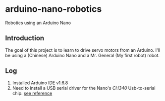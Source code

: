 # arduino-nano-robotics
Robotics using an Arduino Nano

## Introduction
The goal of this project is to learn to drive servo motors from an Arduino. I'll be using a (Chinese) Arduino Nano and a Mr. General (My first robot) robot.

## Log
1. Installed Arduino IDE v1.6.8
2. Need to install a USB serial driver for the Nano's *CH340* Usb-to-serial chip. [see reference](http://arduino.stackexchange.com/a/17358)
